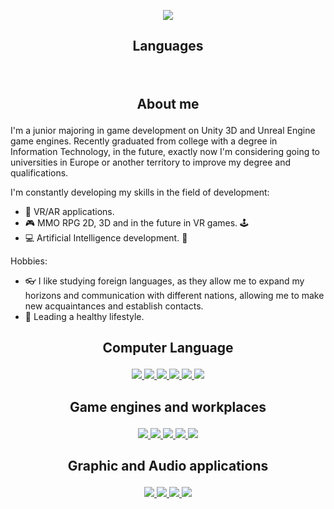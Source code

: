 <p align="center">
      <img src="https://i.ibb.co/Tk1FnLj/Git-Profile.png"420">
</p>

## <p align="center"> Languages </p>
<p align="center">
   <img src="https://img.shields.io/badge/Ukrainian-C2-orange" alt="">
   <img src="https://img.shields.io/badge/Russian-B2-green" alt="">
   <img src="https://img.shields.io/badge/English-B1-Red" alt="">
   <img src="https://img.shields.io/badge/Poland-A2-yellowgreen" alt="">
   <img src="https://img.shields.io/badge/Germany-A2-blue" alt="">
</p>       

## <p align="center"> About me </p>
                                                             
I'm a junior majoring in game development on Unity 3D and Unreal Engine game engines. Recently graduated from college with a degree in Information Technology, in the future, exactly now I'm considering going to universities in Europe or another territory to improve my degree and qualifications. 

I'm constantly developing my skills in the field of development:
- :goggles:	VR/AR applications.
- :video_game: MMO RPG 2D, 3D and in the future in VR games. :joystick:	
- :computer: Artificial Intelligence development. :brain:

Hobbies: 
- :eyeglasses: I like studying foreign languages, as they allow me to expand my horizons and communication with different nations, allowing me to make new acquaintances and establish contacts. 
- :running_shirt_with_sash: Leading a healthy lifestyle.

## <p align="center"> Computer Language </p>
<p align="center">
  <a href="https://en.wikipedia.org/wiki/C_Sharp_(programming_language)">
    <img src="https://skillicons.dev/icons?i=cs" />
</a>
  <a href="https://en.wikipedia.org/wiki/.NET_Framework">
    <img src="https://skillicons.dev/icons?i=dotnet" />
</a>
  <a href="https://en.wikipedia.org/wiki/GitHub">
    <img src="https://skillicons.dev/icons?i=github" />
</a>
  <a href="https://en.wikipedia.org/wiki/Python_(programming_language)">
    <img src="https://skillicons.dev/icons?i=py" />
</a>
  <a href="https://en.wikipedia.org/wiki/MySQL">
    <img src="https://skillicons.dev/icons?i=mysql" />
</a>
  <a href="https://en.wikipedia.org/wiki/C%2B%2B">
    <img src="https://skillicons.dev/icons?i=cpp" />
</a>
</p>


## <p align="center"> Game engines and workplaces </p>
<p align="center">
  <a href="https://visualstudio.microsoft.com">
    <img src="https://skillicons.dev/icons?i=visualstudio" />
</a>
  <a href="https://code.visualstudio.com">
    <img src="https://skillicons.dev/icons?i=vscode" />
</a>
  <a href="https://unity.com">
    <img src="https://skillicons.dev/icons?i=unity" />
</a>
  <a href="https://www.unrealengine.com/en-US">
    <img src="https://skillicons.dev/icons?i=unreal" />
</a>
  <a href="https://www.blender.org">
    <img src="https://skillicons.dev/icons?i=blender" />
</a>
</p>

## <p align="center"> Graphic and Audio applications </p>
<p align="center">
  <a href="https://www.adobe.com/products/premiere.html">
    <img src="https://skillicons.dev/icons?i=pr" />
</a>
  <a href="https://www.adobe.com/products/photoshop.html">
    <img src="https://skillicons.dev/icons?i=ps" />
</a>
  <a href="https://www.adobe.com/products/illustrator.html">
    <img src="https://skillicons.dev/icons?i=ai" />
</a>
  <a href="https://www.adobe.com/products/audition">
    <img src="https://skillicons.dev/icons?i=au" />
</a>
</p>            
